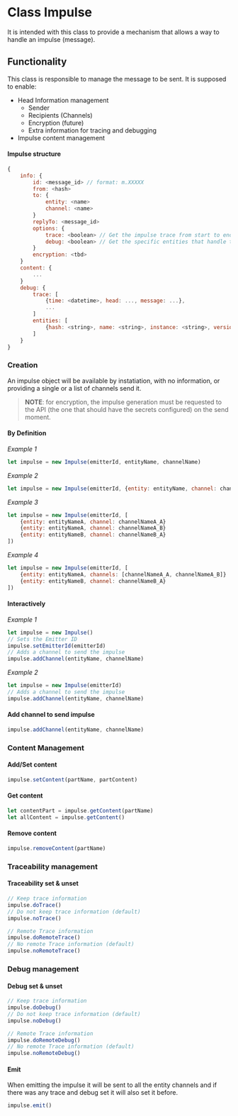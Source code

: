# Class Impulse
It is intended with this class to provide a mechanism that allows a way to handle an impulse (message).  

## Functionality
This class is responsible to manage the message to be sent.
It is supposed to enable:
- Head Information management
    - Sender
    - Recipients (Channels)
    - Encryption (future)
    - Extra information for tracing and debugging
- Impulse content management

#### Impulse structure
```js
{
    info: {
        id: <message_id> // format: m.XXXXX
        from: <hash>
        to: {
            entity: <name>
            channel: <name>
        }
        replyTo: <message_id>
        options: {
            trace: <boolean> // Get the impulse trace from start to end
            debug: <boolean> // Get the specific entities that handle the impulse (name, instance, version, ip...)
        }
        encryption: <tbd>
    }
    content: {
        ...
    }
    debug: {
        trace: [
            {time: <datetime>, head: ..., message: ...},
            ...
        ]
        entities: [
            {hash: <string>, name: <string>, instance: <string>, version: <string>, ip: <string>...}
        ]
    }
}
```

### Creation
An impulse object will be available by instatiation, with no information, or providing a single or a list of channels send it.
> **NOTE**: for encryption, the impulse generation must be requested to the API (the one that should have the secrets configured) on the send moment.

#### By Definition
*Example 1*
```js
let impulse = new Impulse(emitterId, entityName, channelName)
```
*Example 2*
```js
let impulse = new Impulse(emitterId, {entity: entityName, channel: channelName})
```
*Example 3*
```js
let impulse = new Impulse(emitterId, [
    {entity: entityNameA, channel: channelNameA_A}
    {entity: entityNameA, channel: channelNameA_B}
    {entity: entityNameB, channel: channelNameB_A}
])
```
*Example 4*
```js
let impulse = new Impulse(emitterId, [
    {entity: entityNameA, channels: [channelNameA_A, channelNameA_B]}
    {entity: entityNameB, channel: channelNameB_A}
])
```

#### Interactively

*Example 1*
```js
let impulse = new Impulse()
// Sets the Emitter ID
impulse.setEmitterId(emitterId)
// Adds a channel to send the impulse
impulse.addChannel(entityName, channelName)
```
*Example 2*
```js
let impulse = new Impulse(emitterId)
// Adds a channel to send the impulse
impulse.addChannel(entityName, channelName)
```

#### Add channel to send impulse
```js
impulse.addChannel(entityName, channelName)
```

### Content Management

#### Add/Set content
```js
impulse.setContent(partName, partContent)
```

#### Get content
```js
let contentPart = impulse.getContent(partName)
let allContent = impulse.getContent()
```

#### Remove content
```js
impulse.removeContent(partName)
```

### Traceability management

#### Traceability set & unset
```js
// Keep trace information
impulse.doTrace()
// Do not keep trace information (default)
impulse.noTrace()

// Remote Trace information
impulse.doRemoteTrace()
// No remote Trace information (default)
impulse.noRemoteTrace()
```

### Debug management

#### Debug set & unset
```js
// Keep trace information
impulse.doDebug()
// Do not keep trace information (default)
impulse.noDebug()

// Remote Trace information
impulse.doRemoteDebug()
// No remote Trace information (default)
impulse.noRemoteDebug()
```

#### Emit
When emitting the impulse it will be sent to all the entity channels and if there was any trace and debug set it will also set it before.

```js
impulse.emit()
```